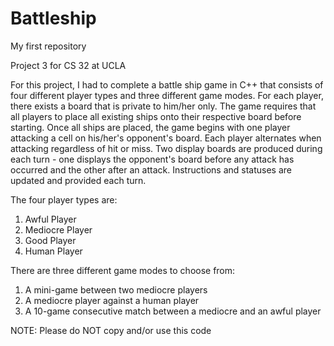 # Battleship
My first repository

Project 3 for CS 32 at UCLA

For this project, I had to complete a battle ship game in C++ that consists of four different player types and three different game modes. For each player, there exists a board that is private to him/her only. The game requires that all players to place all existing ships onto their respective board before starting. Once all ships are placed, the game begins with one player attacking a cell on his/her's opponent's board. Each player alternates when attacking regardless of hit or miss. Two display boards are produced during each turn - one displays the opponent's board before any attack has occurred and the other after an attack. Instructions and statuses are updated and provided each turn.

The four player types are:
  1. Awful Player 
  2. Mediocre Player
  3. Good Player
  4. Human Player

There are three different game modes to choose from:
  1. A mini-game between two mediocre players
  2. A mediocre player against a human player
  3. A 10-game consecutive match between a mediocre and an awful player



NOTE: Please do NOT copy and/or use this code
